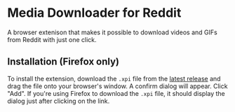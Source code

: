 # Media Downloader for Reddit

A browser extenison that makes it possible to download videos and GIFs from Reddit with just one click.

## Installation (Firefox only)
To install the extension, download the `.xpi` file from the [latest release](https://github.com/ArualDev/media-downloader-for-reddit/releases/latest/) and drag the file onto your browser's window. A confirm dialog will appear. Click "Add". If you're using Firefox to download the `.xpi` file, it should display the dialog just after clicking on the link.
